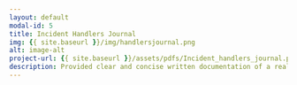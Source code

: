 ```yaml
---
layout: default
modal-id: 5
title: Incident Handlers Journal
img: {{ site.baseurl }}/img/handlersjournal.png
alt: image-alt
project-url: {{ site.baseurl }}/assets/pdfs/Incident_handlers_journal.pdf
description: Provided clear and concise written documentation of a real-world cybersecurity incident response process. Detailed events chronologically and documented tools used, lessons learned, and process improvements.
---
```



